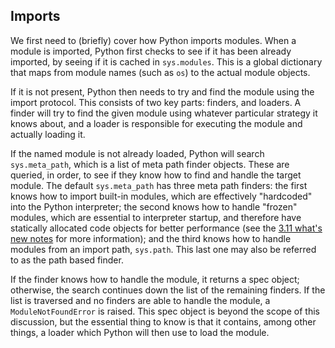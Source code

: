 ## Imports

We first need to (briefly) cover how Python imports modules. When a module is imported, Python first checks to see if it has been already imported, by seeing if it is cached in `sys.modules`. This is a global dictionary that maps from module names (such as `os`) to the actual module objects.

If it is not present, Python then needs to try and find the module using the import protocol. This consists of two key parts: finders, and loaders. A finder will try to find the given module using whatever particular strategy it knows about, and a loader is responsible for executing the module and actually loading it.

If the named module is not already loaded, Python will search `sys.meta_path`, which is a list of meta path finder objects. These are queried, in order, to see if they know how to find and handle the target module. The default `sys.meta_path` has three meta path finders: the first knows how to import built-in modules, which are effectively "hardcoded" into the Python interpreter; the second knows how to handle "frozen" modules, which are essential to interpreter startup, and therefore have statically allocated code objects for better performance (see the [3.11 what's new notes](https://docs.python.org/3/whatsnew/3.11.html#frozen-imports-static-code-objects) for more information); and the third knows how to handle modules from an import path, `sys.path`. This last one may also be referred to as the path based finder.

If the finder knows how to handle the module, it returns a spec object; otherwise, the search continues down the list of the remaining finders. If the list is traversed and no finders are able to handle the module, a `ModuleNotFoundError` is raised. This spec object is beyond the scope of this discussion, but the essential thing to know is that it contains, among other things, a loader which Python will then use to load the module.
